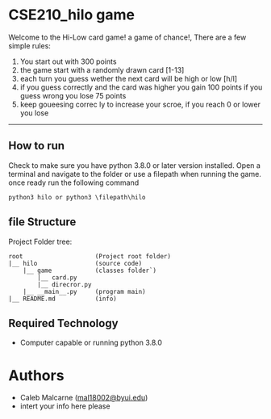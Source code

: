 # CSE210_hilo game
Welcome to the Hi-Low card game! a game of chance!, There are a few simple rules:

1. You start out with 300 points
2. the game start with a randomly drawn card [1-13]
3. each turn you guess wether the next card    will be high or low [h/l]
4. if you guess correctly and the card was higher you gain 100 points if you guess wrong you lose 75 points
5. keep goueesing correc ly to increase your scroe, if you reach 0 or lower you lose

---

## How to run
Check to make sure you have python 3.8.0 or later version installed. Open a terminal
and navigate to the folder or use a filepath when running the game. once ready run the following command
```
python3 hilo or python3 \filepath\hilo
```

## file Structure
Project Folder tree:
```
root                    (Project root folder)
|__ hilo                (source code)
    |__ game            (classes folder`)
        |__ card.py
        |__ direcror.py
    |__ __main__.py     (program main)
|__ README.md           (info)
```
## Required Technology
* Computer capable or running python 3.8.0

# Authors
* Caleb Malcarne (mal18002@byui.edu)
* intert your info here please  